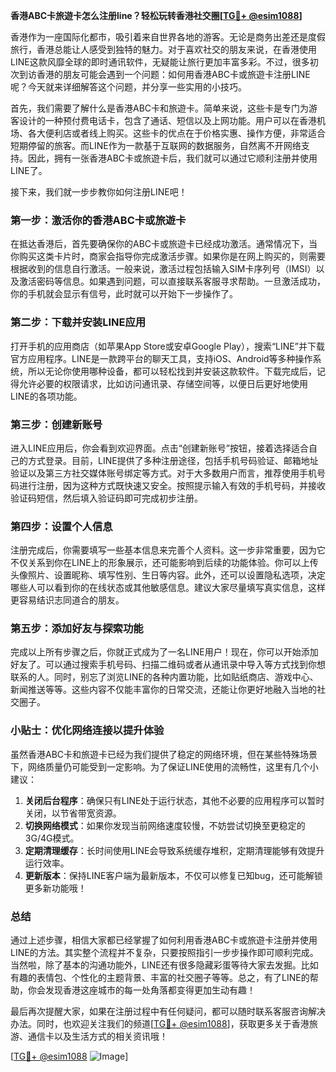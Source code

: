 **香港ABC卡旅遊卡怎么注册line？轻松玩转香港社交圈[[TG💪+ @esim1088](https://t.me/s/esim1088)]**

香港作为一座国际化都市，吸引着来自世界各地的游客。无论是商务出差还是度假旅行，香港总能让人感受到独特的魅力。对于喜欢社交的朋友来说，在香港使用LINE这款风靡全球的即时通讯软件，无疑能让旅行更加丰富多彩。不过，很多初次到访香港的朋友可能会遇到一个问题：如何用香港ABC卡或旅遊卡注册LINE呢？今天就来详细解答这个问题，并分享一些实用的小技巧。

首先，我们需要了解什么是香港ABC卡和旅遊卡。简单来说，这些卡是专门为游客设计的一种预付费电话卡，包含了通话、短信以及上网功能。用户可以在香港机场、各大便利店或者线上购买。这些卡的优点在于价格实惠、操作方便，非常适合短期停留的旅客。而LINE作为一款基于互联网的数据服务，自然离不开网络支持。因此，拥有一张香港ABC卡或旅遊卡后，我们就可以通过它顺利注册并使用LINE了。

接下来，我们就一步步教你如何注册LINE吧！

### 第一步：激活你的香港ABC卡或旅遊卡

在抵达香港后，首先要确保你的ABC卡或旅遊卡已经成功激活。通常情况下，当你购买这类卡片时，商家会指导你完成激活步骤。如果你是在网上购买的，则需要根据收到的信息自行激活。一般来说，激活过程包括输入SIM卡序列号（IMSI）以及激活密码等信息。如果遇到问题，可以直接联系客服寻求帮助。一旦激活成功，你的手机就会显示有信号，此时就可以开始下一步操作了。

### 第二步：下载并安装LINE应用

打开手机的应用商店（如苹果App Store或安卓Google Play），搜索“LINE”并下载官方应用程序。LINE是一款跨平台的聊天工具，支持iOS、Android等多种操作系统，所以无论你使用哪种设备，都可以轻松找到并安装这款软件。下载完成后，记得允许必要的权限请求，比如访问通讯录、存储空间等，以便日后更好地使用LINE的各项功能。

### 第三步：创建新账号

进入LINE应用后，你会看到欢迎界面。点击“创建新账号”按钮，接着选择适合自己的方式登录。目前，LINE提供了多种注册途径，包括手机号码验证、邮箱地址验证以及第三方社交媒体账号绑定等方式。对于大多数用户而言，推荐使用手机号码进行注册，因为这种方式既快速又安全。按照提示输入有效的手机号码，并接收验证码短信，然后填入验证码即可完成初步注册。

### 第四步：设置个人信息

注册完成后，你需要填写一些基本信息来完善个人资料。这一步非常重要，因为它不仅关系到你在LINE上的形象展示，还可能影响到后续的功能体验。你可以上传头像照片、设置昵称、填写性别、生日等内容。此外，还可以设置隐私选项，决定哪些人可以看到你的在线状态或其他敏感信息。建议大家尽量填写真实信息，这样更容易结识志同道合的朋友。

### 第五步：添加好友与探索功能

完成以上所有步骤之后，你就正式成为了一名LINE用户！现在，你可以开始添加好友了。可以通过搜索手机号码、扫描二维码或者从通讯录中导入等方式找到你想联系的人。同时，别忘了浏览LINE的各种内置功能，比如贴纸商店、游戏中心、新闻推送等等。这些内容不仅能丰富你的日常交流，还能让你更好地融入当地的社交圈子。

### 小贴士：优化网络连接以提升体验

虽然香港ABC卡和旅遊卡已经为我们提供了稳定的网络环境，但在某些特殊场景下，网络质量仍可能受到一定影响。为了保证LINE使用的流畅性，这里有几个小建议：

1. **关闭后台程序**：确保只有LINE处于运行状态，其他不必要的应用程序可以暂时关闭，以节省带宽资源。
2. **切换网络模式**：如果你发现当前网络速度较慢，不妨尝试切换至更稳定的3G/4G模式。
3. **定期清理缓存**：长时间使用LINE会导致系统缓存堆积，定期清理能够有效提升运行效率。
4. **更新版本**：保持LINE客户端为最新版本，不仅可以修复已知bug，还可能解锁更多新功能哦！

### 总结

通过上述步骤，相信大家都已经掌握了如何利用香港ABC卡或旅遊卡注册并使用LINE的方法。其实整个流程并不复杂，只要按照指引一步步操作即可顺利完成。当然啦，除了基本的沟通功能外，LINE还有很多隐藏彩蛋等待大家去发掘。比如有趣的表情包、个性化的主题背景、丰富的社交圈子等等。总之，有了LINE的帮助，你会发现香港这座城市的每一处角落都变得更加生动有趣！

最后再次提醒大家，如果在注册过程中有任何疑问，都可以随时联系客服咨询解决办法。同时，也欢迎关注我们的频道[[TG💪+ @esim1088](https://t.me/s/esim1088)]，获取更多关于香港旅游、通信卡以及生活方式的相关资讯哦！

[[TG💪+ @esim1088](https://t.me/s/esim1088) ![Image](https://i.postimg.cc/4NQfJmqS/Snipaste-2025-05-13-00-14-12.png)]